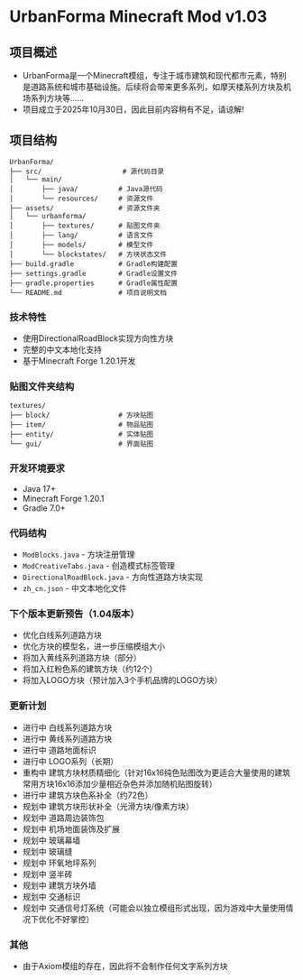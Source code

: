 # UrbanForma Minecraft Mod v1.03

## 项目概述
- UrbanForma是一个Minecraft模组，专注于城市建筑和现代都市元素，特别是道路系统和城市基础设施。后续将会带来更多系列，如摩天楼系列方块及机场系列方块等......
- 项目成立于2025年10月30日，因此目前内容稍有不足，请谅解!

## 项目结构
```
UrbanForma/
├── src/                    # 源代码目录
│   └── main/
│       ├── java/          # Java源代码
│       └── resources/     # 资源文件
├── assets/                # 资源文件夹
│   └── urbanforma/
│       ├── textures/      # 贴图文件夹
│       ├── lang/          # 语言文件
│       ├── models/        # 模型文件
│       └── blockstates/   # 方块状态文件
├── build.gradle           # Gradle构建配置
├── settings.gradle        # Gradle设置文件
├── gradle.properties      # Gradle属性配置
└── README.md              # 项目说明文档
```

### 技术特性
- 使用DirectionalRoadBlock实现方向性方块
- 完整的中文本地化支持
- 基于Minecraft Forge 1.20.1开发

### 贴图文件夹结构
```
textures/
├── block/                 # 方块贴图
├── item/                  # 物品贴图
├── entity/                # 实体贴图
└── gui/                   # 界面贴图
```

### 开发环境要求
- Java 17+
- Minecraft Forge 1.20.1
- Gradle 7.0+

### 代码结构
- `ModBlocks.java` - 方块注册管理
- `ModCreativeTabs.java` - 创造模式标签管理
- `DirectionalRoadBlock.java` - 方向性道路方块实现
- `zh_cn.json` - 中文本地化文件

### 下个版本更新预告（1.04版本）
- 优化白线系列道路方块
- 优化方块的模型名，进一步压缩模组大小
- 将加入黄线系列道路方块（部分）
- 将加入红粉色系的建筑方块（约12个）
- 将加入LOGO方块（预计加入3个手机品牌的LOGO方块）

### 更新计划
- 进行中 白线系列道路方块
- 进行中 黄线系列道路方块
- 进行中 道路地面标识
- 进行中 LOGO系列（长期）
- 重构中 建筑方块材质精细化（针对16x16纯色贴图改为更适合大量使用的建筑常用方块16x16添加少量相近杂色并添加随机贴图旋转）
- 进行中 建筑方块色系补全（约72色）
- 规划中 建筑方块形状补全（光滑方块/像素方块）
- 规划中 道路周边装饰包
- 规划中 机场地面装饰及扩展
- 规划中 玻璃幕墙
- 规划中 玻璃缝
- 规划中 环氧地坪系列
- 规划中 竖半砖
- 规划中 建筑方块外墙
- 规划中 交通标识
- 规划中 交通信号灯系统（可能会以独立模组形式出现，因为游戏中大量使用情况下优化不好掌控）

### 其他
- 由于Axiom模组的存在，因此将不会制作任何文字系列方块
